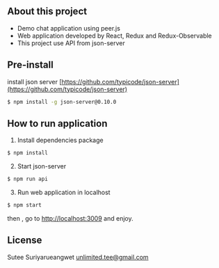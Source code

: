 ## About this project
* Demo chat application using peer.js
* Web application developed by React, Redux and Redux-Observable
* This project use API from json-server

## Pre-install

install json server [https://github.com/typicode/json-server](https://github.com/typicode/json-server)

```bash
$ npm install -g json-server@0.10.0
```

## How to run application

1. Install dependencies package

```bash
$ npm install
```
2. Start json-server 

```bash
$ npm run api 
```

3. Run web application in localhost

```bash
$ npm start
```

then , go to [http://localhost:3009]() and enjoy.

## License

Sutee Suriyarueangwet 
[unlimited.tee@gmail.com]()